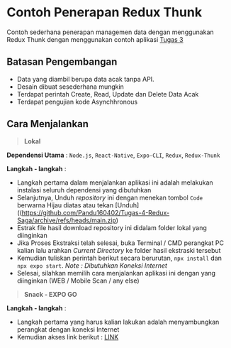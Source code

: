 # Contoh Penerapan Redux Thunk

Contoh sederhana penerapan managemen data dengan menggunakan Redux Thunk dengan menggunakan contoh aplikasi [Tugas 3](https://github.com/Pandu160402/Tugas-3-PAM)

## Batasan Pengembangan
- Data yang diambil berupa data acak tanpa API. 
- Desain dibuat sesederhana mungkin
- Terdapat perintah Create, Read, Update dan Delete Data Acak
- Terdapat pengujian kode Asynchhronous

## Cara Menjalankan

> **Lokal**

**Dependensi Utama** : `Node.js`, `React-Native`, `Expo-CLI`, `Redux`, `Redux-Thunk`

**Langkah - langkah** :
- Langkah pertama dalam menjalankan aplikasi ini adalah melakukan instalasi seluruh dependensi yang dibutuhkan
- Selanjutnya, Unduh *repository* ini dengan menekan tombol `Code` berwarna Hijau diatas atau tekan [Unduh]((https://github.com/Pandu160402/Tugas-4-Redux-Saga/archive/refs/heads/main.zip)
- Estrak file hasil download repository ini didalam folder lokal yang diinginkan
- Jika Proses Ekstraksi telah selesai, buka Terminal / CMD perangkat PC kalian lalu arahkan *Current Directory* ke folder hasil ekstraski tersebut
- Kemudian tuliskan perintah berikut secara berurutan, `npx install` dan `npx expo start`. *Note : Dibutuhkan Koneksi Internet*
- Selesai, silahkan memilih cara menjalankan aplikasi ini dengan yang diinginkan (WEB / Mobile Scan / any else)

> **Snack - EXPO GO**

**Langkah - langkah** :
- Langkah pertama yang harus kalian lakukan adalah menyambungkan perangkat dengan koneksi Internet
- Kemudian akses link berikut : [LINK](https://snack.expo.dev/@pandu_69/tugas4reduxsaga)
